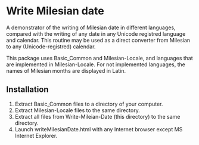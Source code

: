 # Write Milesian date
A demonstrator of the writing of Milesian date in different languages, compared with the writing
of any date in any Unicode registred language and calendar.
This routine may be used as a direct converter from Milesian to any (Unicode-registred) calendar.

This package uses Basic_Common and Milesian-Locale, and languages that are implemented in Milesian-Locale.
For not implemented languages, the names of Milesian months are displayed in Latin.

## Installation
1. Extract Basic_Common files to a directory of your computer.
1. Extract Milesian-Locale files to the same directory.
1. Extract all files from Write-Mileian-Date (this directory) to the same directory.
1. Launch writeMilesianDate.html with any Internet browser except MS Internet Explorer.
